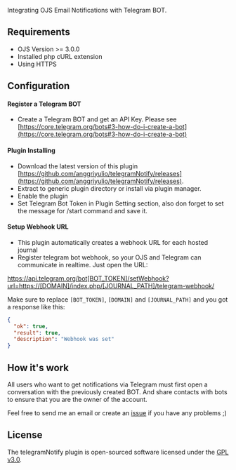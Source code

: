 
Integrating OJS Email Notifications with Telegram BOT.

## Requirements
- OJS Version >= 3.0.0
- Installed php cURL extension
- Using HTTPS

## Configuration
#### Register a Telegram BOT
- Create a Telegram BOT and get an API Key. Please see [https://core.telegram.org/bots#3-how-do-i-create-a-bot](https://core.telegram.org/bots#3-how-do-i-create-a-bot)

#### Plugin Installing
- Download the latest version of this plugin [https://github.com/anggriyulio/telegramNotify/releases](https://github.com/anggriyulio/telegramNotify/releases). 
- Extract to generic plugin directory or install via plugin manager.
- Enable the plugin
- Set Telegram Bot Token in Plugin Setting section, also don forget to set the message for /start command and save it. 


#### Setup Webhook URL
- This plugin automatically creates a webhook URL for each hosted journal
- Register telegram bot webhook, so your OJS and Telegram can communicate in realtime. Just open the URL:

https://api.telegram.org/bot[BOT_TOKEN]/setWebhook?url=https://[DOMAIN]/index.php/[JOURNAL_PATH]/telegram-webhook/

Make sure to replace `[BOT_TOKEN]`, `[DOMAIN]` and `[JOURNAL_PATH]` and you got a response like this:
```json
{
  "ok": true,
  "result": true,
  "description": "Webhook was set"
}
```

## How it's work
All users who want to get notifications via Telegram must first open a conversation with the previously created BOT. And share contacts with bots to ensure that you are the owner of the account.

Feel free to send me an email or create an [issue](https://github.com/anggriyulio/telegramNotify/issues) if you have any problems ;)


## License
The telegramNotify plugin is open-sourced software licensed under the [GPL v3.0](http://www.gnu.org/licenses/gpl-3.0.html).

